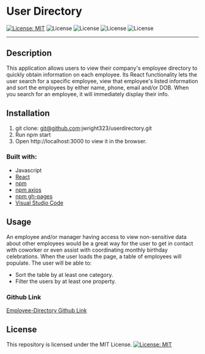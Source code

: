 # User Directory

[![License: MIT](https://img.shields.io/badge/License-MIT-yellow.svg)](https://opensource.org/licenses/MIT) 
![License](https://img.shields.io/static/v1?label=Language&message=JavaScript&color=brightgreen)
![License](https://img.shields.io/static/v1?label=Language&message=CSS.js&color=orange) 
![License](https://img.shields.io/static/v1?label=Language&message=React&color=blueviolet)
![License](https://img.shields.io/static/v1?label=Language&message=HTML&color=blue)

---

## Description

This application allows users to view their company's employee directory to quickly obtain information on each employee. Its React functionality lets the user search for a specific employee, view that employee's listed information and sort the employees by either name, phone, email and/or DOB. When you search for an employee, it will immediately display their info.

## Installation

1. git clone: git@github.com:jwright323/userdirectory.git
2. Run npm start
3. Open http://localhost:3000 to view it in the browser.

### Built with:
* Javascript
* [React](https://www.npmjs.com/package/react/)
* [npm](https://nodejs.org/en/)
* [npm axios](https://www.npmjs.com/package/axios)
* [npm gh-pages](https://www.npmjs.com/package/gh-pages)
* [Visual Studio Code](code.visualstudio.com)

## Usage

An employee and/or manager having access to view non-sensitive data about other employees would be a great way for the user to get in contact with coworker or even assist with coordinating monthly birthday celebrations. When the user loads the page, a table of employees will populate. The user will be able to:

* Sort the table by at least one category.
* Filter the users by at least one property.

### Github Link
[Employee-Directory Github Link](https://jwright323.github.io/User_Directory/)

## License

This repository is licensed under the MIT License.
[![License: MIT](https://img.shields.io/badge/License-MIT-yellow.svg)](https://opensource.org/licenses/MIT)
